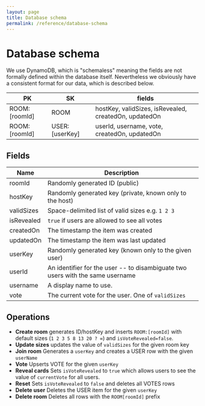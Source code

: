 ```yaml
---
layout: page
title: Database schema
permalink: /reference/database-schema
---
```


# Database schema

We use DynamoDB, which is "schemaless" meaning the fields are not formally defined within the database itself. Nevertheless we obviously have a consistent format for our data, which is described below.

| PK            | SK             | fields                                                |
| ------------- | -------------- | ----------------------------------------------------- |
| ROOM:[roomId] | ROOM           | hostKey, validSizes, isRevealed, createdOn, updatedOn |
| ROOM:[roomId] | USER:[userKey] | userId, username, vote, createdOn, updatedOn          |

## Fields

| Name       | Description                                                                    |
| ---------- | ------------------------------------------------------------------------------ |
| roomId     | Randomly generated ID (public)                                                 |
| hostKey    | Randomly generated key (private, known only to the host)                       |
| validSizes | Space-delimited list of valid sizes e.g. `1 2 3`                               |
| isRevealed | `true` if users are allowed to see all votes                                   |
| createdOn  | The timestamp the item was created                                             |
| updatedOn  | The timestamp the item was last updated                                        |
| userKey    | Randomly generated key (known only to the given user)                          |
| userId     | An identifier for the user -- to disambiguate two users with the same username |
| username   | A display name to use.                                                         |
| vote       | The current vote for the user. One of `validSizes`                             |

## Operations

- **Create room** generates ID/hostKey and inserts `ROOM:[roomId]` with default sizes (`1 2 3 5 8 13 20 ? ∞`) and `isVoteRevealed=false`.
- **Update sizes** updates the value of `validSizes` for the given room key
- **Join room** Generates a `userKey` and creates a USER row with the given `userName`
- **Vote** Upserts VOTE for the given `userKey`
- **Reveal cards** Sets `isVoteRevealed` to `true` which allows users to see the value of `currentVote` for all users.
- **Reset** Sets `isVoteRevealed` to `false` and deletes all VOTES rows
- **Delete user** Deletes the USER item for the given `userKey`
- **Delete room** Deletes all rows with the `ROOM[roomId]` prefix
